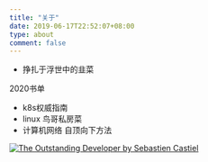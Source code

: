 ```yaml
---
title: "关于"
date: 2019-06-17T22:52:07+08:00
type: about
comment: false
---
```


- 挣扎于浮世中的韭菜

2020书单
- k8s权威指南
- linux 鸟哥私房菜
- 计算机网络 自顶向下方法

<a 
  class="book-container"
  href="https://theoutstanding.dev/"
  target="_blank"
  rel="noreferrer noopener">
  <div class="book">
    <img
      alt="The Outstanding Developer by Sebastien Castiel"
      src="/book-cover.76b99e5d.png"
      />
  </div>
</a>